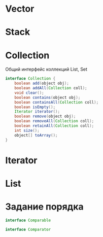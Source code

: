 # Vector
# Stack
# Collection
Общий интерфейс коллекций List, Set
```java
interface Collection {
	boolean add(object obj);
	boolean addAll(Collection coll);
	void clear();
	boolean contains(object obj);
	boolean containsAll(Collection coll);
	boolean isEmpty();
	Iterator iterator();
	boolean remove(object obj);
	boolean removeAll(Collection coll);
	boolean retainAll(Collection coll);
	int size();
	object[] toArray();
}
```
# Iterator
# List
# Задание порядка
```java
interface Comparable
```
```java
interface Comparator
```
